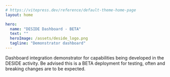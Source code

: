 ```yaml
---
# https://vitepress.dev/reference/default-theme-home-page
layout: home

hero:
  name: "DESIDE Dashboard - BETA"
  text: ""
  heroImage: /assets/deside_logo.png
  tagline: "Demonstrator dashboard"
---
```


Dashboard integration demonstrator for capabilities being developed in the DESIDE activity.
Be advised this is a BETA deployment for testing, often and breaking changes are to be expected.